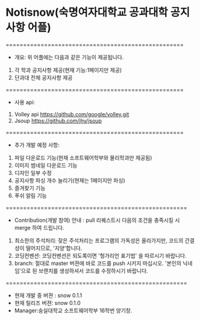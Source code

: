 # Notisnow(숙명여자대학교 공과대학 공지사항 어플)


===================================================
* 개요: 위 어플에는 다음과 같은 기능이 제공됩니다.
1. 각 학과 공지사항 제공(현재 기능:1페이지만 제공)
2. 단과대 전체 공지사항 제공

===================================================
* 사용 api:
1. Volley api https://github.com/google/volley.git
2. Jsoup https://github.com/jhy/jsoup

===================================================
* 추가 개발 예정 사항:
1. 파일 다운로드 기능(현재 소프트웨어학부와 물리학과만 제공됨)
2. 이미지 썸네일 다운로드 기능
3. 디자인 일부 수정
4. 공지사항 파싱 개수 늘리기(현재는 1페이지만 파싱)
5. 즐겨찾기 기능
6. 푸쉬 알림 기능

====================================================
* Contribution(개발 참여) 안내
 : pull 리퀘스트시 다음의 조건을 충족시킬 시 merge 하여 드립니다.
 1. 최소한의 주석처리: 잦은 주석처리는 프로그램의 가독성은 올라가지만, 코드의 간결성이 떨어지므로, '지양'합니다.
 2. 코딩컨벤션: 코딩컨벤션은 되도록이면 '헝가리언 표기법' 을 따르시기 바랍니다. 
 3. branch: 절대로 master 버젼에 바로 코드를 push 시키지 마십시오. '본인의 닉네임'으로 된 브랜치를 생성하셔서 코드를 수정하시기 바랍니다.
 
====================================================
* 현재 개발 중 버젼 : snow 0.1.1
* 현재 릴리즈 버젼: snow 0.1.0
* Manager:숭실대학교 소프트웨어학부 16학번 양기창.

